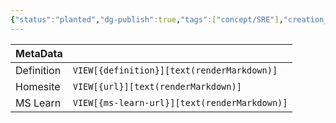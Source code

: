 ```yaml
---
{"status":"planted","dg-publish":true,"tags":["concept/SRE"],"creation_date":"2024-05-08 10:04","definition":"EventStorming is the smartest approach to collaborate beyond silo boundaries. The power of EventStorming comes from a diverse multi-disciplined group of people who, together, have a lot of wisdom and knowledge.","ms-learn-url":"undefined","url":"https://github.com/ddd-crew/eventstorming-glossary-cheat-sheet","aliases":null,"permalink":"/concepts/event-sourcing/","dgPassFrontmatter":true}
---
```



| MetaData   |                                              |
| ---------- | -------------------------------------------- |
| Definition | `VIEW[{definition}][text(renderMarkdown)]`   |
| Homesite   | `VIEW[{url}][text(renderMarkdown)]`          |
| MS Learn   | `VIEW[{ms-learn-url}][text(renderMarkdown)]` |
